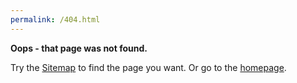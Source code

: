 ```yaml
---
permalink: /404.html
---
```


**Oops - that page was not found.**

Try the [Sitemap](/sitemap/) to find the page you want. Or go to the [homepage](/).
